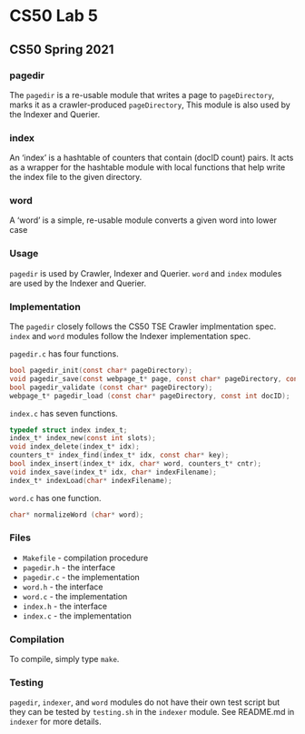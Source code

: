 # CS50 Lab 5
## CS50 Spring 2021

### pagedir

The `pagedir` is a re-usable module that writes a page to `pageDirectory`, marks it as a crawler-produced `pageDirectory`,  This module is also used by the Indexer and Querier. 

### index
An ‘index’ is a hashtable of counters that contain (docID count) pairs. It acts as a wrapper for the hashtable module with local functions that help write the index file to the given directory. 

### word
A ‘word’ is a simple, re-usable module converts a given word into lower case

### Usage

`pagedir` is used by Crawler, Indexer and Querier. `word` and `index` modules are used by the Indexer and Querier.  

### Implementation

The `pagedir` closely follows the CS50 TSE Crawler implmentation spec. `index` and `word` modules follow the Indexer implementation spec. 

`pagedir.c` has four functions.

```c
bool pagedir_init(const char* pageDirectory);
void pagedir_save(const webpage_t* page, const char* pageDirectory, const int docID
bool pagedir_validate (const char* pageDirectory); 
webpage_t* pagedir_load (const char* pageDirectory, const int docID);
```

`index.c` has seven functions.

```c
typedef struct index index_t;
index_t* index_new(const int slots);
void index_delete(index_t* idx);
counters_t* index_find(index_t* idx, const char* key);
bool index_insert(index_t* idx, char* word, counters_t* cntr);
void index_save(index_t* idx, char* indexFilename);
index_t* indexLoad(char* indexFilename);
```

`word.c` has one function.
```c
char* normalizeWord (char* word);
```

### Files

* `Makefile` - compilation procedure
* `pagedir.h` - the interface
* `pagedir.c` - the implementation
* `word.h` - the interface
* `word.c` - the implementation
* `index.h` - the interface
* `index.c` - the implementation

### Compilation

To compile, simply type `make`.

### Testing

`pagedir`, `indexer`, and `word` modules do not have their own test script but they can be tested by `testing.sh` in the `indexer` module. See README.md in `indexer` for more details. 
